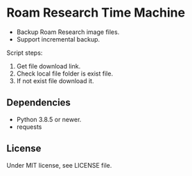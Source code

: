 # Roam Research Time Machine

- Backup Roam Research image files.
- Support incremental backup.

Script steps:

1. Get file download link.
2. Check local file folder is exist file.
3. If not exist file download it.

## Dependencies

- Python 3.8.5 or newer.
- requests

## License

Under MIT license, see LICENSE file.